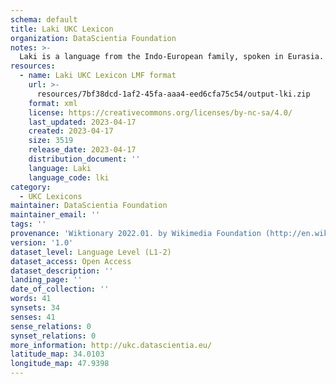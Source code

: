 ```yaml
---
schema: default
title: Laki UKC Lexicon
organization: DataScientia Foundation
notes: >-
  Laki is a language from the Indo-European family, spoken in Eurasia. The UKC Lexicon of Laki is represented as a lexico-semantic network. It consists of words, word senses, synsets, as well as sense-level and synset-level relationships.
resources:
  - name: Laki UKC Lexicon LMF format
    url: >-
      resources/7bf38dcd-1af2-45fa-aaa4-eed6cfa75c54/output-lki.zip
    format: xml
    license: https://creativecommons.org/licenses/by-nc-sa/4.0/
    last_updated: 2023-04-17
    created: 2023-04-17
    size: 3519
    release_date: 2023-04-17
    distribution_document: ''
    language: Laki
    language_code: lki
category:
  - UKC Lexicons
maintainer: DataScientia Foundation
maintainer_email: ''
tags: ''
provenance: 'Wiktionary 2022.01. by Wikimedia Foundation (http://en.wiktionary.org); Princeton WordNet 2.1 by Princeton University (https://wordnet.princeton.edu)'
version: '1.0'
dataset_level: Language Level (L1-2)
dataset_access: Open Access
dataset_description: ''
landing_page: ''
date_of_collection: ''
words: 41
synsets: 34
senses: 41
sense_relations: 0
synset_relations: 0
more_information: http://ukc.datascientia.eu/
latitude_map: 34.0103
longitude_map: 47.9398
---
```

